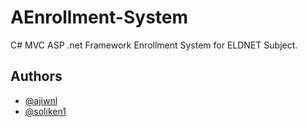 # AEnrollment-System
C# MVC ASP .net Framework Enrollment System for ELDNET Subject.

## Authors
- [@ajiwnl](https://www.github.com/ajiwnl)
- [@soliken1](https://www.github.com/soliken1)
